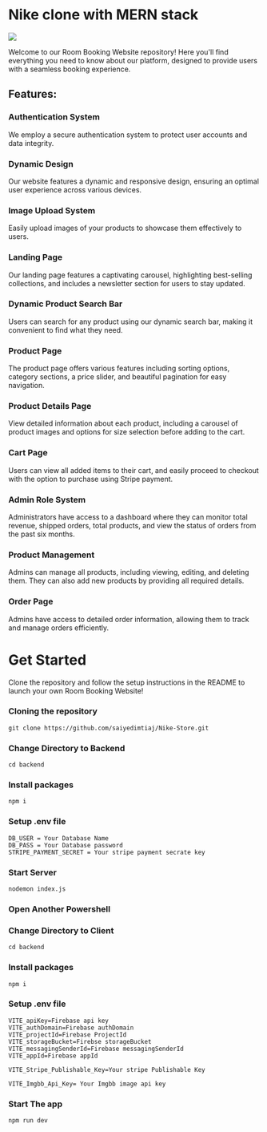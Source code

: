 # Nike clone with MERN stack
![](https://i.ibb.co/Jsn40q6/Capture.png)

Welcome to our Room Booking Website repository! Here you'll find everything you need to know about our platform, designed to provide users with a seamless booking experience.

## Features:
### Authentication System

We employ a secure authentication system to protect user accounts and data integrity.
### Dynamic Design

Our website features a dynamic and responsive design, ensuring an optimal user experience across various devices.
### Image Upload System

Easily upload images of your products to showcase them effectively to users.
### Landing Page

Our landing page features a captivating carousel, highlighting best-selling collections, and includes a newsletter section for users to stay updated.
### Dynamic Product Search Bar

Users can search for any product using our dynamic search bar, making it convenient to find what they need.
### Product Page

The product page offers various features including sorting options, category sections, a price slider, and beautiful pagination for easy navigation.
### Product Details Page

View detailed information about each product, including a carousel of product images and options for size selection before adding to the cart.
### Cart Page

Users can view all added items to their cart, and easily proceed to checkout with the option to purchase using Stripe payment.
### Admin Role System

Administrators have access to a dashboard where they can monitor total revenue, shipped orders, total products, and view the status of orders from the past six months.
### Product Management

Admins can manage all products, including viewing, editing, and deleting them. They can also add new products by providing all required details.
### Order Page

Admins have access to detailed order information, allowing them to track and manage orders efficiently.

# Get Started

Clone the repository and follow the setup instructions in the README to launch your own Room Booking Website!

### Cloning the repository

```shell
git clone https://github.com/saiyedimtiaj/Nike-Store.git
```
### Change Directory to Backend

```shell
cd backend
```
### Install packages

```shell
npm i
```
### Setup .env file

```shell
DB_USER = Your Database Name
DB_PASS = Your Database password
STRIPE_PAYMENT_SECRET = Your stripe payment secrate key
```
### Start Server

```shell
nodemon index.js
```

### Open Another Powershell
### Change Directory to Client

```shell
cd backend
```

### Install packages

```shell
npm i
```

### Setup .env file

```shell
VITE_apiKey=Firebase api key
VITE_authDomain=Firebase authDomain
VITE_projectId=Firebase ProjectId
VITE_storageBucket=Firebse storageBucket
VITE_messagingSenderId=Firebase messagingSenderId
VITE_appId=Firebase appId

VITE_Stripe_Publishable_Key=Your stripe Publishable Key

VITE_Imgbb_Api_Key= Your Imgbb image api key
```
### Start The app

```shell
npm run dev
```